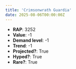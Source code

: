 ```yaml
---
title: 'Crimsonwrath Guardia'
date: 2025-08-06T00:00:00Z
---
```

- **RAP**: 3252
- **Value**: -1
- **Demand level**: -1
- **Trend**: -1
- **Projected?**: True
- **Hyped?**: True
- **Rare?**: True
